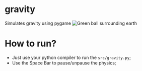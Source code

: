 # gravity
Simulates gravity using pygame
![Green ball surrounding earth](https://s7.gifyu.com/images/screen-capture62259c3001dfbc98.gif)

# How to run?
- Just use your python compiler to run the `src/gravity.py`;
- Use the Space Bar to pause/unpause the physics;
